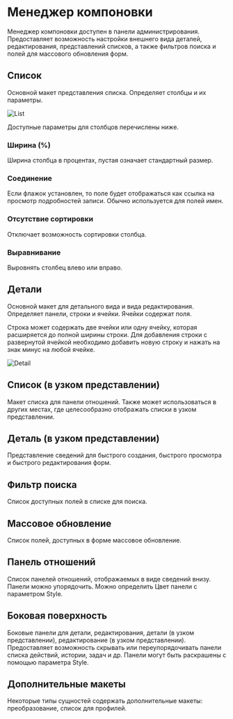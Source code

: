 # Менеджер компоновки

Менеджер компоновки доступен в панели администрирования. Предоставляет возможность настройки внешнего вида деталей, редактирования, представлений списков, а также фильтров поиска и полей для массового обновления форм.

## Список

Основной макет представления списка. Определяет столбцы и их параметры.

![List](https://raw.githubusercontent.com/espocrm/documentation/master/_static/images/administration/layout-manager/list.png)

Доступные параметры для столбцов перечислены ниже.

### Ширина (%)

Ширина столбца в процентах, пустая означает стандартный размер.

### Соединение

Если флажок установлен, то поле будет отображаться как ссылка на просмотр подробностей записи. Обычно используется для полей имен.

### Отсутствие сортировки

Отключает возможность сортировки столбца.

### Выравнивание

Выровнять столбец влево или вправо.

## Детали

Основной макет для детального вида и вида редактирования. Определяет панели, строки и ячейки. Ячейки содержат поля.

Строка может содержать две ячейки или одну ячейку, которая расширяется до полной ширины строки. Для добавления строки с развернутой ячейкой необходимо добавить новую строку и нажать на знак минус на любой ячейке.

![Detail](https://raw.githubusercontent.com/espocrm/documentation/master/_static/images/administration/layout-manager/detail.png)

## Список (в узком представлении)

Макет списка для панели отношений. Также может использоваться в других местах, где целесообразно отображать списки в узком представлении.

## Деталь (в узком представлении)

Представление сведений для быстрого создания, быстрого просмотра и быстрого редактирования форм.

## Фильтр поиска

Список доступных полей в списке для поиска.

## Массовое обновление

Список полей, доступных в форме массовое обновление.

## Панель отношений

Список панелей отношений, отображаемых в виде сведений внизу. Панели можно упорядочить. Можно определить Цвет панели с параметром Style.

## Боковая поверхность

Боковые панели для детали, редактирования, детали (в узком представлении), редактирование (в узком представлении). Предоставляет возможность скрывать или переупорядочивать панели списка действий, истории, задач и др. Панели могут быть раскрашены с помощью параметра Style.

## Дополнительные макеты

Некоторые типы сущностей содержать дополнительные макеты: преобразование, список для профилей.
